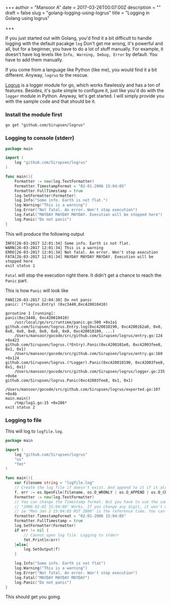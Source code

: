 +++
author = "Mansoor A"
date = 2017-03-26T00:07:00Z
description = ""
draft = false
slug = "golang-logging-using-logrus"
title = "Logging in Golang using logrus"

+++


If you just started out with Golang, you'd find it a bit difficult to handle logging with the default pacakge `log`
Don't get me wrong, it's powerful and all, but for a beginner, you have to do a lot of stuff manually. For example,
it doesn't have log levels like `Info, Warning, Debug, Error` by default. You have to add them manually.

If you come from a language like Python (like me), you would find it a bit different. Anyway, `logrus` to the rescue.

[Logrus](https://github.com/sirupsen/logrus) is a logger module for go, which works flawlessly and has a ton of features.
Besides, it's quite simple to configure it, just like you'd do with the `logger` module in Python. Anyway, let's get started.
I will simply provide you with the sample code and that should be it.

### Install the module first
```
go get "github.com/Sirupsen/logrus"
```

### Logging to console (stderr)
 
```go
package main

import (
    log "github.com/Sirupsen/logrus"
)

func main(){
    Formatter := new(log.TextFormatter)
    Formatter.TimestampFormat = "02-01-2006 15:04:05"
    Formatter.FullTimestamp = true
    log.SetFormatter(Formatter)
    log.Info("Some info. Earth is not flat.")
    log.Warning("This is a warning")
    log.Error("Not fatal. An error. Won't stop execution")
    log.Fatal("MAYDAY MAYDAY MAYDAY. Execution will be stopped here")
    log.Panic("Do not panic")
}
```

This will produce the following output
```
INFO[26-03-2017 12:01:34] Some info. Earth is not flat.
WARN[26-03-2017 12:01:34] This is a warning
ERRO[26-03-2017 12:01:34] Not fatal. An error. Won't stop execution
FATA[26-03-2017 12:01:34] MAYDAY MAYDAY MAYDAY. Execution will be stopped here
exit status 1
```
`Fatal` will stop the execution right there. It didn't get a chance to reach the `Panic` part.

This is how `Panic` will look like
```
PANI[26-03-2017 12:04:30] Do not panic
panic: (*logrus.Entry) (0xc3440,0xc420010410)

goroutine 1 [running]:
panic(0xc3440, 0xc420010410)
    /usr/local/go/src/runtime/panic.go:500 +0x1a1
github.com/Sirupsen/logrus.Entry.log(0xc420010190, 0xc4200162a0, 0x0, 0x0, 0x0, 0x0, 0x0, 0x0, 0x0, 0xc420010100, ...)
    /Users/mansoor/gocode/src/github.com/Sirupsen/logrus/entry.go:124 +0x423
github.com/Sirupsen/logrus.(*Entry).Panic(0xc4200101e0, 0xc42003fee8, 0x1, 0x1)
    /Users/mansoor/gocode/src/github.com/Sirupsen/logrus/entry.go:169 +0x124
github.com/Sirupsen/logrus.(*Logger).Panic(0xc420010190, 0xc42003fee8, 0x1, 0x1)
    /Users/mansoor/gocode/src/github.com/Sirupsen/logrus/logger.go:235 +0x6e
github.com/Sirupsen/logrus.Panic(0xc42003fee8, 0x1, 0x1)
    /Users/mansoor/gocode/src/github.com/Sirupsen/logrus/exported.go:107 +0x4b
main.main()
    /tmp/log1.go:15 +0x286*
exit status 2
```

### Logging to file
This will log to `logfile.log`. 
```go
package main

import (
    log "github.com/Sirupsen/logrus"
    "os"
    "fmt"
)

func main(){
    var filename string = "logfile.log"
    // Create the log file if doesn't exist. And append to it if it already exists.
    f, err := os.OpenFile(filename, os.O_WRONLY | os.O_APPEND | os.O_CREATE, 0644)
    Formatter := new(log.TextFormatter)
    // You can change the Timestamp format. But you have to use the same date and time.
    // "2006-02-02 15:04:06" Works. If you change any digit, it won't work
    // ie "Mon Jan 2 15:04:05 MST 2006" is the reference time. You can't change it
    Formatter.TimestampFormat = "02-01-2006 15:04:05"
    Formatter.FullTimestamp = true
    log.SetFormatter(Formatter)
    if err != nil {
        // Cannot open log file. Logging to stderr
        fmt.Println(err)
    }else{
        log.SetOutput(f)
    }

    log.Info("Some info. Earth is not flat")
    log.Warning("This is a warning")
    log.Error("Not fatal. An error. Won't stop execution")
    log.Fatal("MAYDAY MAYDAY MAYDAY")
    log.Panic("Do not panic")
}
```

This should get you going.

